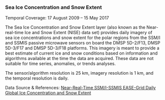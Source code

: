 ### Sea Ice Concentration and Snow Extent
Temporal Coverage: 17 August 2009 – 15 May 2017

The Sea Ice Concentration and Snow Extent layer (also known as the Near-real-time Ice and Snow Extent (NISE) data set) provides daily imagery of sea ice concentrations and snow extent for the polar regions from the SSM/I and SSMIS passive microwave sensors on board the DMSP 5D-2/F13, DMSP 5D-3/F17 and DMSP 5D-3/F18 platforms. This imagery is meant to provide a best estimate of current ice and snow conditions based on information and algorithms available at the time the data are acquired. These data are not suitable for time series, anomalies, or trends analyses.

The sensor/algorithm resolution is 25 km, imagery resolution is 1 km, and the temporal resolution is daily.

Data Source & References: [Near-Real-Time SSM/I-SSMIS EASE-Grid Daily Global Ice Concentration and Snow Extent](http://nsidc.org/data/nise)
